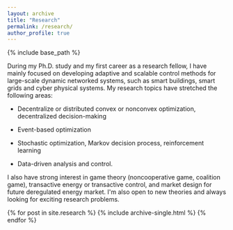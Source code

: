 ```yaml
---
layout: archive
title: "Research"
permalink: /research/
author_profile: true
---
```

{% include base_path %}


During my Ph.D. study and my first career as a research fellow, I have mainly focused on developing adaptive and scalable control methods for large-scale dynamic networked systems, such as smart buildings, smart grids and cyber physical systems. 
My research topics have stretched the following areas:
  <p><ul>
    <li> <p>Decentralize or distributed convex or nonconvex optimization, decentralized decision-making </p></li>
    <li> <p> Event-based optimization </p></li>
    <li> <p> Stochastic optimization, Markov decision process, reinforcement learning </p></li>
    <li> <p> Data-driven analysis and control. </p></li>
    </ul>
</p>
 I also have strong interest in game theory (noncooperative game, coalition game), transactive energy or transactive control, and market design for future deregulated energy market. I'm also open to new theories and always looking for exciting research problems.

{% for post in site.research %}
  {% include archive-single.html %}
{% endfor %}

